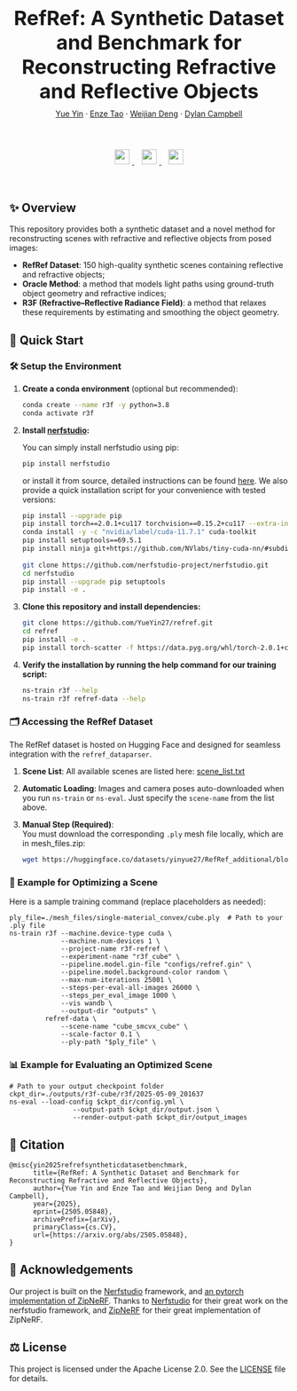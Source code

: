<h1 align="center" style="font-size: 36px; margin-bottom: 10px;">RefRef: A Synthetic Dataset and Benchmark for Reconstructing Refractive and Reflective Objects</h1>

<div align="center" style="margin-bottom: 20px;">
  <a href="">Yue Yin</a> · 
  <a href="">Enze Tao</a> · 
  <a href="https://weijiandeng.xyz/">Weijian Deng</a> · 
  <a href="https://sites.google.com/view/djcampbell">Dylan Campbell</a>
</div>

<br>

<p align="center">
  <a href="https://arxiv.org/abs/2505.05848">
    <img src="https://img.shields.io/badge/Paper-arXiv-red?logo=arxiv&logoColor=white" style="height: 27px; margin: 5px;">
  </a>&nbsp;
  <a href="https://huggingface.co/datasets/yinyue27/RefRef">
    <img src="https://img.shields.io/badge/Dataset-HuggingFace-yellow?logo=huggingface&logoColor=white" style="height: 27px; margin: 5px;">
  </a>&nbsp;
  <img src="https://img.shields.io/badge/Project-Website-blue?logo=google-chrome&logoColor=white" style="height: 27px; margin: 5px;">
</p>


<br>


## ✨ Overview
This repository provides both a synthetic dataset and a novel method for reconstructing scenes with refractive and reflective objects from posed images:

- **RefRef Dataset**: 150 high-quality synthetic scenes containing reflective and refractive objects;  
- **Oracle Method**: a method that models light paths using ground-truth object geometry and refractive indices;
- **R3F (Refractive–Reflective Radiance Field)**: a method that relaxes these requirements by estimating and smoothing the object geometry.  

## 🚀 Quick Start

### 🛠️ Setup the Environment

1. **Create a conda environment** (optional but recommended):
   ```bash
   conda create --name r3f -y python=3.8
   conda activate r3f
   ```
2. **Install [nerfstudio](https://github.com/nerfstudio-project/nerfstudio):**

      You can simply install nerfstudio using pip:
      ```bash
      pip install nerfstudio
      ```
      or install it from source, detailed instructions can be found [here](https://github.com/nerfstudio-project/nerfstudio#1-installation-setup-the-environment).
      We also provide a quick installation script for your convenience with tested versions:
      ```bash
      pip install --upgrade pip
      pip install torch==2.0.1+cu117 torchvision==0.15.2+cu117 --extra-index-url https://download.pytorch.org/whl/cu117
      conda install -y -c "nvidia/label/cuda-11.7.1" cuda-toolkit
      pip install setuptools==69.5.1
      pip install ninja git+https://github.com/NVlabs/tiny-cuda-nn/#subdirectory=bindings/torch
        
      git clone https://github.com/nerfstudio-project/nerfstudio.git
      cd nerfstudio
      pip install --upgrade pip setuptools
      pip install -e .
      ```

3. **Clone this repository and install dependencies:**
      ```bash
      git clone https://github.com/YueYin27/refref.git
      cd refref
      pip install -e .
      pip install torch-scatter -f https://data.pyg.org/whl/torch-2.0.1+cu117.html
      ```

4. **Verify the installation by running the help command for our training script:**
      ```bash
      ns-train r3f --help
      ns-train r3f refref-data --help
      ```

### 🗂️ Accessing the RefRef Dataset
  The RefRef dataset is hosted on Hugging Face and designed for seamless integration with the `refref_dataparser`.
1. **Scene List**: All available scenes are listed here: [scene_list.txt](https://huggingface.co/datasets/yinyue27/RefRef/blob/main/scene_list.txt)
2. **Automatic Loading**: Images and camera poses auto-downloaded when you run `ns-train` or `ns-eval`. Just specify the `scene-name` from the list above.

3. **Manual Step (Required)**:  
You must download the corresponding `.ply` mesh file locally, which are in mesh_files.zip: 
    ```bash
    wget https://huggingface.co/datasets/yinyue27/RefRef_additional/blob/main/mesh_files.zip -O ./mesh_files.zip
    ```

### 🔄 Example for Optimizing a Scene
Here is a sample training command (replace placeholders as needed):
```
ply_file=./mesh_files/single-material_convex/cube.ply  # Path to your .ply file
ns-train r3f --machine.device-type cuda \
             --machine.num-devices 1 \
             --project-name r3f-refref \
             --experiment-name "r3f_cube" \
             --pipeline.model.gin-file "configs/refref.gin" \
             --pipeline.model.background-color random \
             --max-num-iterations 25001 \
             --steps-per-eval-all-images 26000 \
             --steps_per_eval_image 1000 \
             --vis wandb \
             --output-dir "outputs" \
         refref-data \
             --scene-name "cube_smcvx_cube" \
             --scale-factor 0.1 \
             --ply-path "$ply_file" \
```

### 📊 Example for Evaluating an Optimized Scene
```
# Path to your output checkpoint folder
ckpt_dir=./outputs/r3f-cube/r3f/2025-05-09_201637
ns-eval --load-config $ckpt_dir/config.yml \
                --output-path $ckpt_dir/output.json \
                --render-output-path $ckpt_dir/output_images
```

## 📑 Citation  
```
@misc{yin2025refrefsyntheticdatasetbenchmark,
      title={RefRef: A Synthetic Dataset and Benchmark for Reconstructing Refractive and Reflective Objects}, 
      author={Yue Yin and Enze Tao and Weijian Deng and Dylan Campbell},
      year={2025},
      eprint={2505.05848},
      archivePrefix={arXiv},
      primaryClass={cs.CV},
      url={https://arxiv.org/abs/2505.05848}, 
}
```

## 🙏 Acknowledgements
Our project is built on the [Nerfstudio](https://github.com/nerfstudio-project/nerfstudio) framework, and [an pytorch implementation of ZipNeRF](https://github.com/SuLvXiangXin/zipnerf-pytorch/tree/main).
Thanks to [Nerfstudio](https://github.com/nerfstudio-project/nerfstudio) for their great work on the nerfstudio framework, and [ZipNeRF](https://github.com/SuLvXiangXin/zipnerf-pytorch/tree/main) for their great implementation of ZipNeRF.


## ⚖️ License
This project is licensed under the Apache License 2.0. See the [LICENSE](LICENSE) file for details.
